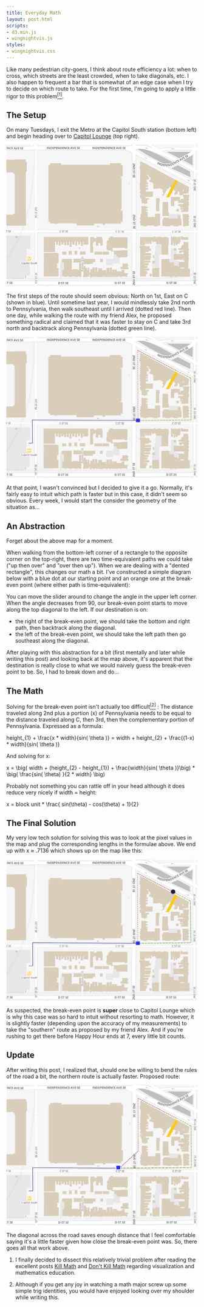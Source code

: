 ```yaml
---
title: Everyday Math
layout: post.html
scripts:
- d3.min.js
- wingnightvis.js
styles:
- wingnightvis.css
---
```


Like many pedestrian city-goers, I think about route efficiency a lot:
when to cross, which streets are the least crowded, when to take
diagonals, etc. I also happen to frequent a bar that is somewhat of an
edge case when I try to decide on which route to take. For the first
time, I'm going to apply a little rigor to this problem[<sup>[1]</sup>](#footnote-1).

## The Setup

On many Tuesdays, I exit the Metro at the Capitol South station (bottom
left) and begin heading over to [Capitol
Lounge](http://capitolloungedc.com/) (top right).

![wing-night-map-labeled](/images/wing-night-map-labeled.png)

The first steps of the route should seem obvious: North on 1st, East on
C (shown in blue). Until sometime last year, I would mindlessly take 2nd
north to Pennsylvania, then walk southeast until I arrived (dotted red
line). Then one day, while walking the route with my friend Alex, he
proposed something radical and claimed that it was faster to stay on C
and take 3rd north and backtrack along Pennsylvania (dotted green line).

![wing-night-choices](/images/wing-night-choices.png)

At that point, I wasn't convinced but I decided to give it a go.
Normally, it's fairly easy to intuit which path is faster but in this
case, it didn't seem so obvious. Every week, I would start the consider
the geometry of the situation as...

## An Abstraction

Forget about the above map for a moment.

When walking from the bottom-left corner of a rectangle to the opposite
corner on the top-right, there are two time-equivalent paths we could
take ("up then over" and "over then up"). When we are dealing with a
"dented rectangle", this changes our math a bit. I've constructed a
simple diagram below with a blue dot at our starting point and an orange
one at the break-even point (where either path is time-equivalent):

<div id="vis"></div>

You can move the slider around to change the angle in the upper left
corner. When the angle decreases from 90, our break-even point starts to
move along the top diagonal to the left. If our destination is on:

  - the right of the break-even point, we should take the bottom and
    right path, then backtrack along the diagonal.
  - the left of the break-even point, we should take the left path then
    go southeast along the diagonal.

After playing with this abstraction for a bit (first mentally and later
while writing this post) and looking back at the map above, it's
apparent that the destination is really close to what we would naively
guess the break-even point to be. So, I had to break down and do...

## The Math

Solving for the break-even point isn't actually too difficult[<sup>[2]</sup>](#footnote-2) : The
distance traveled along 2nd plus a portion (x) of Pennsylvania needs to
be equal to the distance traveled along C, then 3rd, then the
complementary portion of Pennsylvania. Expressed as a formula:

<tex>
height_{1} + \frac{x * width}{sin( \theta )} = width +
height_{2} + \frac{(1-x) * width}{sin( \theta )}
</tex>

And solving for x:

<tex>
x = \big( width + (height_{2} - height_{1}) +
\frac{width}{sin( \theta )}\big) * \big( \frac{sin( \theta)
}{2 * width} \big)
</tex>

Probably not something you can rattle off in your head although it does
reduce very nicely if width = height:

<tex>
x = block unit * \frac{ sin(\theta) - cos(\theta) + 1}{2}
</tex>

## The Final Solution

My very low tech solution for solving this was to look at the pixel
values in the map and plug the corresponding lengths in the formulae
above. We end up with x ≈ .7136 which shows up on the map like this:

![wing-night-solution](/images/wing-night-solution.png)

As suspected, the break-even point is **super** close to Capitol Lounge
which is why this case was so hard to intuit without resorting to math.
However, it is slightly faster (depending upon the accuracy of my
measurements) to take the "southern" route as proposed by my friend
Alex. And if you're rushing to get there before Happy Hour ends at 7,
every little bit counts.

## Update

After writing this post, I realized that, should one be willing to bend
the rules of the road a bit, the northern route is actually faster.
Proposed route:

![wing-night-update](/images/wing-night-update.png)

The diagonal across the road saves enough distance that I feel
comfortable saying it's a little faster given how close the break-even
point was. So, there goes all that work above.

1.  <a name="footnote-1"></a>I finally decided to dissect this relatively trivial problem after
    reading the excellent posts [Kill
    Math](http://worrydream.com/KillMath/) and [Don't Kill
    Math](http://www.evanmiller.org/dont-kill-math.html) regarding
    visualization and mathematics education.

2.  <a name="footnote-2"></a> Although if you get any joy in watching a math major screw up some
    simple trig identities, you would have enjoyed looking over my
    shoulder while writing this.
